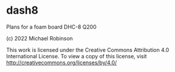 # dash8
Plans for a foam board DHC-8 Q200


(c) 2022 Michael Robinson

This work is licensed under the Creative Commons Attribution 4.0 International License. To view a copy of this license, visit http://creativecommons.org/licenses/by/4.0/
